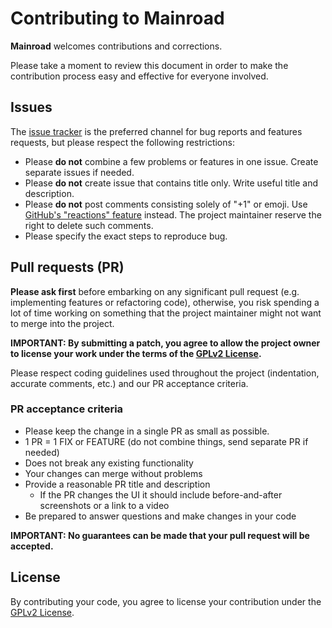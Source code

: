 # Contributing to Mainroad

**Mainroad** welcomes contributions and corrections.

Please take a moment to review this document in order to make the contribution process easy and effective for everyone
involved.

## Issues

The [issue tracker](https://github.com/vimux/mainroad/issues) is the preferred channel for bug reports and features
requests, but please respect the following restrictions:

* Please **do not** combine a few problems or features in one issue. Create separate issues if needed.
* Please **do not** create issue that contains title only. Write useful title and description.
* Please **do not** post comments consisting solely of "+1" or emoji. Use
[GitHub's "reactions" feature](https://github.com/blog/2119-add-reactions-to-pull-requests-issues-and-comments) instead.
The project maintainer reserve the right to delete such comments.
* Please specify the exact steps to reproduce bug.

## Pull requests (PR)

**Please ask first** before embarking on any significant pull request (e.g. implementing features or refactoring code),
otherwise, you risk spending a lot of time working on something that the project maintainer might not want to merge into
the project.

**IMPORTANT: By submitting a patch, you agree to allow the project owner to license your work under the terms of the
[GPLv2 License](LICENSE.md).**

Please respect coding guidelines used throughout the project (indentation, accurate comments, etc.) and our PR
acceptance criteria.

### PR acceptance criteria

* Please keep the change in a single PR as small as possible.
* 1 PR = 1 FIX or FEATURE (do not combine things, send separate PR if needed)
* Does not break any existing functionality
* Your changes can merge without problems
* Provide a reasonable PR title and description
  * If the PR changes the UI it should include before-and-after screenshots or a link to a video
* Be prepared to answer questions and make changes in your code

**IMPORTANT: No guarantees can be made that your pull request will be accepted.**

## License

By contributing your code, you agree to license your contribution under the [GPLv2 License](LICENSE.md).
